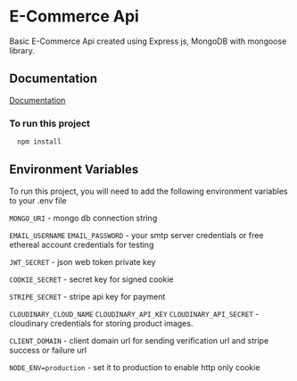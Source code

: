 
# E-Commerce Api

Basic E-Commerce Api created using Express js, MongoDB with mongoose library.



## Documentation

[Documentation](https://ecommercenode-api.herokuapp.com/api-docs/)



### To run this project

```bash
  npm install
```


## Environment Variables

To run this project, you will need to add the following environment variables to your .env file

`MONGO_URI` - mongo db connection string

`EMAIL_USERNAME`
`EMAIL_PASSWORD` - your smtp server credentials or free ethereal account credentials for testing

`JWT_SECRET` - json web token private key

`COOKIE_SECRET` - secret key for signed cookie

`STRIPE_SECRET` - stripe api key for payment

`CLOUDINARY_CLOUD_NAME`
`CLOUDINARY_API_KEY`
`CLOUDINARY_API_SECRET` - cloudinary credentials for storing product images.

`CLIENT_DOMAIN` - 
client domain url for sending verification url and stripe success or failure url


`NODE_ENV=production` - set it to production to enable http only cookie

